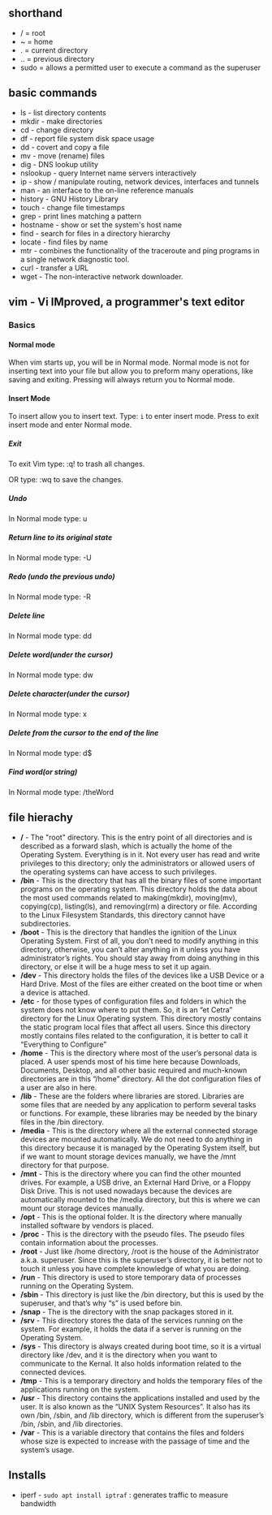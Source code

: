 ## shorthand
* / = root
* ~ = home
* . = current directory
* .. = previous directory
* sudo = allows a permitted user to execute a command as the superuser

## basic commands
* ls - list directory contents
* mkdir - make directories
* cd - change directory
* df - report file system disk space usage
* dd - covert and copy a file
* mv - move (rename) files
* dig - DNS lookup utility
* nslookup - query Internet name servers interactively
* ip - show / manipulate routing, network devices, interfaces and tunnels
* man - an interface to the on-line reference manuals
* history - GNU History Library
* touch - change file timestamps
* grep  - print lines matching a pattern
* hostname - show or set the system's host name
* find - search for files in a directory hierarchy
* locate - find files by name
* mtr - combines the functionality of the traceroute and ping programs in a single network diagnostic tool.
* curl - transfer a URL
* wget - The non-interactive network downloader.


## vim - Vi IMproved, a programmer's text editor
### Basics
#### Normal mode
When vim starts up, you will be in Normal mode. Normal mode is not for inserting text into your file but allow you to preform many operations, like saving and exiting. Pressing <ESC> will always return you to Normal mode.

#### Insert Mode
To insert allow you to insert text. Type: `i` to enter insert mode. Press <ESC> to exit insert mode and enter Normal mode.

##### Exit
To exit Vim type:
<ESC> :q! <ENTER> to trash all changes.

OR type:
<ESC> :wq <ENTER> to save the changes.

##### Undo
In Normal mode type: u
##### Return line to its original state
In Normal mode type: <SHIFT>-U
##### Redo (undo the previous undo)
In Normal mode type: <CTRL>-R
##### Delete line
In Normal mode type: dd
##### Delete word(under the cursor)
In Normal mode type: dw
##### Delete character(under the cursor)
In Normal mode type: x
##### Delete from the cursor to the end of the line
In Normal mode type: d$
##### Find word(or string)
In Normal mode type: /theWord <ENTER>

## file hierachy
* **/** - The "root" directory. This is the entry point of all directories and is described as a forward slash, which is actually the home of the Operating System. Everything is in it. Not every user has read and write privileges to this directory; only the administrators or allowed users of the operating systems can have access to such privileges.
* **/bin** - This is the directory that has all the binary files of some important programs on the operating system. This directory holds the data about the most used commands related to making(mkdir), moving(mv), copying(cp), listing(ls), and removing(rm) a directory or file. According to the Linux Filesystem Standards, this directory cannot have subdirectories.
* **/boot** - This is the directory that handles the ignition of the Linux Operating System. First of all, you don’t need to modify anything in this directory, otherwise, you can’t alter anything in it unless you have administrator’s rights. You should stay away from doing anything in this directory, or else it will be a huge mess to set it up again.
* **/dev** - This directory holds the files of the devices like a USB Device or a Hard Drive. Most of the files are either created on the boot time or when a device is attached.
* **/etc** - for those types of configuration files and folders in which the system does not know where to put them. So, it is an “et Cetra” directory for the Linux Operating system. This directory mostly contains the static program local files that affect all users. Since this directory mostly contains files related to the configuration, it is better to call it “Everything to Configure”
* **/home** - This is the directory where most of the user’s personal data is placed. A user spends most of his time here because Downloads, Documents, Desktop, and all other basic required and much-known directories are in this “/home” directory. All the dot configuration files of a user are also in here.
* **/lib** - These are the folders where libraries are stored. Libraries are some files that are needed by any application to perform several tasks or functions. For example, these libraries may be needed by the binary files in the /bin directory.
* **/media** - This is the directory where all the external connected storage devices are mounted automatically. We do not need to do anything in this directory because it is managed by the Operating System itself, but if we want to mount storage devices manually, we have the /mnt directory for that purpose.
* **/mnt** - This is the directory where you can find the other mounted drives. For example, a USB drive, an External Hard Drive, or a Floppy Disk Drive. This is not used nowadays because the devices are automatically mounted to the /media directory, but this is where we can mount our storage devices manually.
* **/opt** - This is the optional folder. It is the directory where manually installed software by vendors is placed.
* **/proc** - This is the directory with the pseudo files. The pseudo files contain information about the processes.
* **/root** - Just like /home directory, /root is the house of the Administrator a.k.a. superuser. Since this is the superuser’s directory, it is better not to touch it unless you have complete knowledge of what you are doing.
* **/run** - This directory is used to store temporary data of processes running on the Operating System.
* **/sbin** - This directory is just like the /bin directory, but this is used by the superuser, and that’s why “s” is used before bin.
* **/snap** - The is the directory with the snap packages stored in it.
* **/srv** - This directory stores the data of the services running on the system. For example, it holds the data if a server is running on the Operating System.
* **/sys** - This directory is always created during boot time, so it is a virtual directory like /dev, and it is the directory when you want to communicate to the Kernal. It also holds information related to the connected devices.
* **/tmp** - This is a temporary directory and holds the temporary files of the applications running on the system.
* **/usr** - This directory contains the applications installed and used by the user. It is also known as the “UNIX System Resources”. It also has its own /bin, /sbin, and /lib directory, which is different from the superuser’s /bin, /sbin, and /lib directories.
* **/var** - This is a variable directory that contains the files and folders whose size is expected to increase with the passage of time and the system’s usage.


## Installs
* iperf - `sudo apt install iptraf` : generates traffic to measure bandwidth

